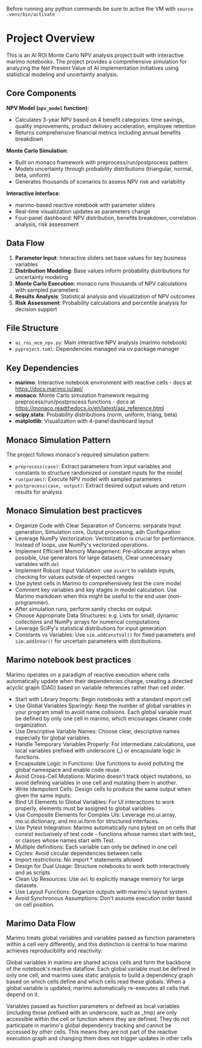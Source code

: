 Before running any python commands be sure to active the VM with `source .venv/bin/activate`

# Project Overview

This is an AI ROI Monte Carlo NPV analysis project built with interactive marimo notebooks. The project provides a comprehensive simulation for analyzing the Net Present Value of AI implementation initiatives using statistical modeling and uncertainty analysis.

## Core Components

**NPV Model (`npv_model` function)**: 
- Calculates 3-year NPV based on 4 benefit categories: time savings, quality improvements, product delivery acceleration, employee retention
- Returns comprehensive financial metrics including annual benefits breakdown

**Monte Carlo Simulation**: 
- Built on monaco framework with preprocess/run/postprocess pattern
- Models uncertainty through probability distributions (triangular, normal, beta, uniform)
- Generates thousands of scenarios to assess NPV risk and variability

**Interactive Interface**: 
- marimo-based reactive notebook with parameter sliders
- Real-time visualization updates as parameters change
- Four-panel dashboard: NPV distribution, benefits breakdown, correlation analysis, risk assessment

## Data Flow

1. **Parameter Input**: Interactive sliders set base values for key business variables
2. **Distribution Modeling**: Base values inform probability distributions for uncertainty modeling
3. **Monte Carlo Execution**: monaco runs thousands of NPV calculations with sampled parameters
4. **Results Analysis**: Statistical analysis and visualization of NPV outcomes
5. **Risk Assessment**: Probability calculations and percentile analysis for decision support

## File Structure

- `ai_roi_mcm_npv.py`: Main interactive NPV analysis (marimo notebook)
- `pyproject.toml`: Dependencies managed via uv package manager

## Key Dependencies

- **marimo**: Interactive notebook environment with reactive cells - docs at https://docs.marimo.io/api/
- **monaco**: Monte Carlo simulation framework requiring preprocess/run/postprocess functions - docs at https://monaco.readthedocs.io/en/latest/api_reference.html
- **scipy.stats**: Probability distributions (norm, uniform, triang, beta)
- **matplotlib**: Visualization with 4-panel dashboard layout

## Monaco Simulation Pattern

The project follows monaco's required simulation pattern:
- `preprocess(case)`: Extract parameters from input variables and constants to structure randomized or constant inputs for the model
- `run(params)`: Execute NPV model with sampled parameters  
- `postprocess(case, output)`: Extract desired output values and return results for analysis

## Monaco Simulation best practicves

- Organize Code with Clear Separation of Concerns: serparate Input generation, Simulation core, Output processing, adn Configuration
- Leverage NumPy Vectorization: Vectorization is crucial for performance. Instead of loops, use NumPy's vectorized operations.
- Implement Efficient Memory Management: Pre-allocate arrays when possible, Use generators for large datasets, Clear unnecessary variables with `del`
- Implement Robust Input Validation: use `assert` to validate inputs, checking for values outside of expected ranges
- Use pytest cells in Marimo to comprehensively test the core model
- Comment key variables and key stages in model calculation. Use Marimo markdown when this might be useful to the end user (non-programmer).
- After simulation runs, perform sanity checks on output.
- Choose Appropriate Data Structures: e.g. Lists for small, dynamic collections and NumPy arrays for numerical computations
- Leverage SciPy's statistical distributions for input generation
- Constants vs Variables: Use `sim.addConstVal()` for fixed parameters and `sim.addInVar()` for uncertain parameters with distributions.

## Marimo notebook best practices

Marimo operates on a paradigm of reactive execution where cells automatically update when their dependencies change, creating a directed acyclic graph (DAG) based on variable references rather than cell order.

- Start with Library Imports: Begin notebooks with a standard import cell
- Use Global Variables Sparingly: Keep the number of global variables in your program small to avoid name collisions. Each global variable must be defined by only one cell in marimo, which encourages cleaner code organization.
- Use Descriptive Variable Names: Choose clear, descriptive names especially for global variables. 
- Handle Temporary Variables Properly: For intermediate calculations, use local variables prefixed with underscore (_) or encapsulate logic in functions.
- Encapsulate Logic in Functions: Use functions to avoid polluting the global namespace and enable code reuse.
- Avoid Cross-Cell Mutations: Marimo doesn't track object mutations, so avoid defining variables in one cell and mutating them in another.
- Write Idempotent Cells: Design cells to produce the same output when given the same inputs.
- Bind UI Elements to Global Variables: For UI interactions to work properly, elements must be assigned to global variables.
- Use Composite Elements for Complex UIs: Leverage mo.ui.array, mo.ui.dictionary, and mo.ui.form for structured interfaces.
- Use Pytest Integration: Marimo automatically runs pytest on on cells that consist exclusively of test code - functions whose names start with test_ or classes whose names start with Test.
- Multiple definitions: Each variable can only be defined in one cell
- Cycles: Avoid circular dependencies between cells
- Import restrictions: No import * statements allowed
- Design for Dual Usage: Structure notebooks to work both interactively and as scripts
- Clean Up Resources: Use `del` to explicitly manage memory for large datasets.
- Use Layout Functions: Organize outputs with marimo's layout system.
- Avoid Synchronous Assumptions: Don't assume execution order based on cell position.

## Marimo Data Flow
Marimo treats global variables and variables passed as function parameters within a cell very differently, and this distinction is central to how marimo achieves reproducibility and reactivity:

Global variables in marimo are shared across cells and form the backbone of the notebook's reactive dataflow. Each global variable must be defined in only one cell, and marimo uses static analysis to build a dependency graph based on which cells define and which cells read these globals. When a global variable is updated, marimo automatically re-executes all cells that depend on it.

Variables passed as function parameters or defined as local variables (including those prefixed with an underscore, such as _tmp) are only accessible within the cell or function where they are defined. They do not participate in marimo's global dependency tracking and cannot be accessed by other cells. This means they are not part of the reactive execution graph and changing them does not trigger updates in other cells